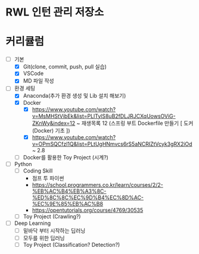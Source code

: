 # RWL 인턴 관리 저장소

# 커리큘럼
- [ ] 기본
    - [X] Git(clone, commit, push, pull 실습)
    - [x] VSCode
    - [X] MD 파일 작성

- [ ] 환경 세팅
    - [X] Anaconda(추가 환경 생성 및 Lib 설치 해보기)
    - [X] Docker
        - [X] https://www.youtube.com/watch?v=MsMHStVibEk&list=PLlTylS8uB2fDLJRJCXqUowsOViG-ZKnWy&index=12 ~ 재생목록 12 (스프링 부트 Dockerfile 만들기 [ 도커 (Docker) 기초 ])
        - [X] https://www.youtube.com/watch?v=OPmSQCfzl1Q&list=PLtUgHNmvcs6rS5aNCRIZtVcyk3gRX2iOd ~ 2.8
    - [ ] Docker를 활용한 Toy Project (시계?)
- [ ] Python
    - [ ] Coding Skill
        - 점프 투 파이썬
        - https://school.programmers.co.kr/learn/courses/2/2-%EB%AC%B4%EB%A3%8C-%ED%8C%8C%EC%9D%B4%EC%8D%AC-%EC%9E%85%EB%AC%B8
        - https://opentutorials.org/course/4769/30535
    - [ ] Toy Project (Crawling?)
- [ ] Deep Learning
    - [ ] 밑바닥 부터 시작하는 딥러닝
    - [ ] 모두를 위한 딥러닝
    - [ ] Toy Project (Classification? Detection?)
